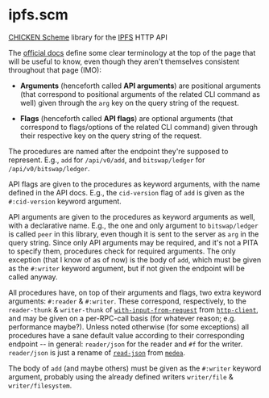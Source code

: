 # ipfs.scm

[CHICKEN Scheme] library for the [IPFS] HTTP API

The [official docs] define some clear terminology at the top of the page that
will be useful to know, even though they aren't themselves consistent
throughout that page (IMO):

 * **Arguments** (henceforth called **API arguments**) are positional arguments
   (that correspond to positional arguments of the related CLI command as well)
   given through the `arg` key on the query string of the request.

 * **Flags** (henceforth called **API flags**) are optional arguments (that
   correspond to flags/options of the related CLI command) given through their
   respective key on the query string of the request.

The procedures are named after the endpoint they're supposed to represent.
E.g., `add` for `/api/v0/add`, and `bitswap/ledger` for
`/api/v0/bitswap/ledger`.

API flags are given to the procedures as keyword arguments, with the name
defined in the API docs. E.g., the `cid-version` flag of `add` is given as the
`#:cid-version` keyword argument.

API arguments are given to the procedures as keyword arguments as well, with a
declarative name. E.g., the one and only argument to `bitswap/ledger` is called
`peer` in this library, even though it is sent to the server as `arg` in the
query string. Since only API arguments may be required, and it's not a PITA to
specify them, procedures check for required arguments. The only exception (that
I know of as of now) is the body of `add`, which must be given as the
`#:writer` keyword argument, but if not given the endpoint will be called
anyway.

All procedures have, on top of their arguments and flags, two extra keyword
arguments: `#:reader` & `#:writer`. These correspond, respectively, to the
`reader-thunk` & `writer-thunk` of [`with-input-from-request`] from
[`http-client`], and may be given on a per-RPC-call basis (for whatever reason;
e.g. performance maybe?). Unless noted otherwise (for some exceptions) all
procedures have a sane default value according to their corresponding endpoint
-- in general: `reader/json` for the reader and `#f` for the writer.
`reader/json` is just a rename of [`read-json`] from [`medea`].

The body of `add` (and maybe others) must be given as the `#:writer` keyword
argument, probably using the already defined writers `writer/file` &
`writer/filesystem`.

[CHICKEN Scheme]: https://call-cc.org/
[IPFS]: https://ipfs.io
[`http-client`]: https://wiki.call-cc.org/eggref/5/http-client
[`medea`]: https://wiki.call-cc.org/eggref/5/medea
[`read-json`]: https://api.call-cc.org/5/doc/medea/read-json
[`with-input-from-request`]: https://api.call-cc.org/5/doc/http-client/with-input-from-request
[official docs]: https://docs.ipfs.io/reference/http/api

